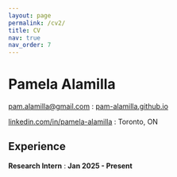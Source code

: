```yaml
---
layout: page
permalink: /cv2/
title: CV
nav: true
nav_order: 7
---
```


# Pamela Alamilla

<span class="iconify" data-icon="tabler:mail"></span> [pam.alamilla@gmail.com](mailto:pam.alamilla@gmail.com)
  : <span class="iconify" data-icon="charm:person"></span> [pam-alamilla.github.io](https://pam-alamilla.github.io/)

<span class="iconify" data-icon="tabler:brand-linkedin"></span> [linkedin.com/in/pamela-alamilla](https://linkedin.com/in/pamela-alamilla/)
  : <span class="iconify" data-icon="ic:outline-location-on"></span> Toronto, ON

## Experience

**Research Intern**
  : **Jan 2025 - Present**
